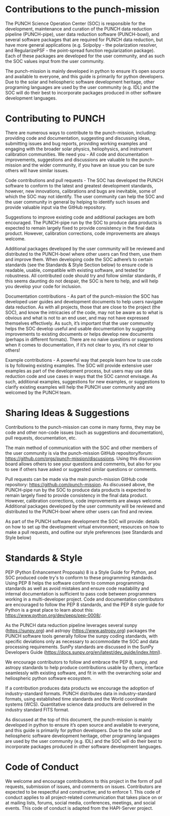 # Contributions to the punch-mission

The PUNCH Science Operation Center (SOC) is responsible for the development, maintenance and curation of the PUNCH data reduction pipeline (PUNCH-pipe), user data reduction software (PUNCH-bowl), and several software packages that are required for PUNCH data reduction, but have more general applications (e.g. Solpolpy - the polarization resolver, and RegularizePSF - the point-spread function regularization package). Each of these packages are developed for the user community, and as such the SOC values input from the user community.

The punch-mission is mainly developed in python to ensure it’s open source and available to everyone, and this guide is primarily for python developers. Due to the solar and heliospheric software development heritage, other programing languages are used by the user community (e.g. IDL) and the SOC will do their best to incorporate packages produced in other software development languages.

# Contributing to PUNCH

There are numerous ways to contribute to the punch-mission, including: providing code and documentation, suggesting and discussing ideas, submitting issues and bug reports, providing working examples and engaging with the broader solar physics, heliophysics, and instrument calibration communities. We need you - All code and documentation improvements, suggestions and discussions are valuable to the punch-mission and the wider community, if you have an issue you can be sure others will have similar issues.

Code contributions and pull requests - The SOC has developed the PUNCH software to conform to the latest and greatest development standards, however, new innovations, calibrations and bugs are inevitable, some of which the SOC may not identify. The user community can help the SOC and the user community in general by helping to identify such issues and provide valuable input via the GitHub repository. 

Suggestions to improve existing code and additional packages are both encouraged. The PUNCH-pipe run by the SOC to produce data products is expected to remain largely fixed to provide consistency in the final data product. However, calibration corrections, code improvements are always welcome. 

Additional packages developed by the user community will be reviewed and distributed to the PUNCH-bowl where other users can find them, use them and improve them. When developing code the SOC adhere’s to certain standards (see the Standards & Style Section below) to ensure code is readable, usable, compatible with existing software, and tested for robustness. All contributed code should try and follow similar standards, if this seems daunting do not despair, the SOC is here to help, and will help you develop your code for inclusion.

Documentation contributions - As part of the punch-mission the SOC has developed user guides and development documents to help users navigate data reduction. As with all projects, those that are close to the project (the SOC), and know the intricacies of the code, may not be aware as to what is obvious and what is not to an end user, and may not have expressed themselves effectively. As such, it’s important that the user community helps the SOC develop useful and usable documentation by suggesting improvements to existing documents or helps develop new documents (perhaps in different formats). There are no naive questions or suggestions when it comes to documentation, if it’s not clear to you, it’s not clear to others!

Example contributions - A powerful way that people learn how to use code is by following existing examples. The SOC will provide extensive user examples as part of the development process, but users may use data reduction code and use cases in ways that the SOC cannot envisage. As such, additional examples, suggestions for new examples, or suggestions to clarify existing examples will help the PUNCH user community and are welcomed by the PUNCH team.

# Sharing Ideas & Suggestions

Contributions to the punch-mission can come in many forms, they may be code and other non-code issues (such as suggestions and documentation), pull requests, documentation, etc.

The main method of communication with the SOC and other members of the user community is via the punch-mission GitHub repository/forum: https://github.com/orgs/punch-mission/discussions. Using this discussion board allows others to see your questions and comments, but also for you to see if others have asked or suggested similar questions or comments.

Pull requests can be made via the main punch-mission GitHub code repository: https://github.com/punch-mission. As discussed above, the PUNCH-pipe run by the SOC to produce data products is expected to remain largely fixed to provide consistency in the final data product. However, calibration corrections, code improvements are always welcome. Additional packages developed by the user community will be reviewed and distributed to the PUNCH-bowl where other users can find and review.

As part of the PUNCH software development the SOC will provide: details on how to set up the development virtual environment; resources on how to make a pull requests, and outline our style preferences (see Standards and Style below)

# Standards & Style

PEP (Python Enhancement Proposals) 8 is a Style Guide for Python, and SOC produced code try's to conform to these programming standards. Using PEP 8 helps the software conform to common programming standards as well as avoid mistakes and ensure code readability and internal documentation is sufficient to pass code between programmers working in a multi-developer project. Code and documentation contributors are encouraged to follow the PEP 8 standards, and the PEP 8 style guide for Python is a great place to learn about this: https://www.python.org/dev/peps/pep-0008/.

As the PUNCH data reduction pipeline leverages several sunpy (https://sunpy.org) and astropy (https://www.astropy.org) packages the PUNCH software tools generally follow the sunpy coding standards, with specific deviations only as necessary to accommodate the SOC and data processing requirements. SunPy standards are discussed in the SunPy Developers Guide (https://docs.sunpy.org/en/latest/dev_guide/index.html). 

We encourage contributors to follow and embrace the PEP 8, sunpy, and astropy standards to help produce contributions usable by others, interface seamlessly with existing software, and fit in with the overarching solar and heliospheric python software ecosystem.

If a contribution produces data products we encourage the adoption of industry-standard formats. PUNCH distributes data in industry-standard formats, using established time standards and the World coordinate systems (WCS). Quantitative science data products are delivered in the industry standard FITS format.

As discussed at the top of this document, the punch-mission is mainly developed in python to ensure it’s open source and available to everyone, and this guide is primarily for python developers. Due to the solar and heliospheric software development heritage, other programing languages are used by the user community (e.g. IDL) and the SOC will do their best to incorporate packages produced in other software development languages.


# Code of Conduct

We welcome and encourage contributions to this project in the form of pull requests, submission of issues, and comments on issues.
Contributors are expected
to be respectful and constructive; and
to enforce 1.
This code of conduct applies to all project-related communication that takes place on or at mailing lists, forums, social media, conferences, meetings, and social events.
This code of conduct is adapted from the HAPI-Server project.
